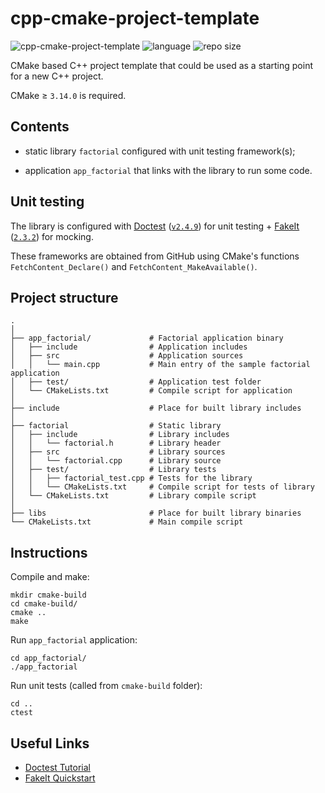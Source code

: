cpp-cmake-project-template
================

![cpp-cmake-project-template](https://github.com/dstrebkov/cpp-cmake-project-template/actions/workflows/cmake.yml/badge.svg?event=push)
![language](https://img.shields.io/github/languages/top/dstrebkov/cpp-cmake-project-template)
![repo size](https://img.shields.io/github/repo-size/dstrebkov/cpp-cmake-project-template)

CMake based C++ project template that could be used as a starting point for a new C++ project.

CMake ≥ `3.14.0` is required.

## Contents

- static library `factorial` configured with unit testing framework(s);

- application `app_factorial` that links with the library to run some code.

## Unit testing

The library is configured with [Doctest](https://github.com/doctest/doctest) ([`v2.4.9`](https://github.com/doctest/doctest/releases/tag/v2.4.9)) for unit testing + [FakeIt](https://github.com/eranpeer/FakeIt) ([`2.3.2`](https://github.com/eranpeer/FakeIt/releases/tag/2.3.2)) for mocking.

These frameworks are obtained from GitHub using CMake's functions `FetchContent_Declare()` and `FetchContent_MakeAvailable()`.

## Project structure

```
.
│
├── app_factorial/             # Factorial application binary
│   ├── include                # Application includes
│   ├── src                    # Application sources
│   │   └── main.cpp           # Main entry of the sample factorial application
│   ├── test/                  # Application test folder
│   └── CMakeLists.txt         # Compile script for application
│
├── include                    # Place for built library includes
│
├── factorial                  # Static library
│   ├── include                # Library includes
│   │   └── factorial.h        # Library header
│   ├── src                    # Library sources
│   │   └── factorial.cpp      # Library source
│   ├── test/                  # Library tests
│   │   ├── factorial_test.cpp # Tests for the library
│   │   └── CMakeLists.txt     # Compile script for tests of library
│   └── CMakeLists.txt         # Library compile script
│
├── libs                       # Place for built library binaries
└── CMakeLists.txt             # Main compile script
```

## Instructions

Compile and make:

```
mkdir cmake-build
cd cmake-build/
cmake ..
make
```

Run `app_factorial` application:

```
cd app_factorial/
./app_factorial
```

Run unit tests (called from `cmake-build` folder):

```
cd ..
ctest
```

## Useful Links

* [Doctest Tutorial](https://github.com/doctest/doctest/blob/master/doc/markdown/tutorial.md)
* [FakeIt Quickstart](https://github.com/eranpeer/FakeIt/wiki/Quickstart)
